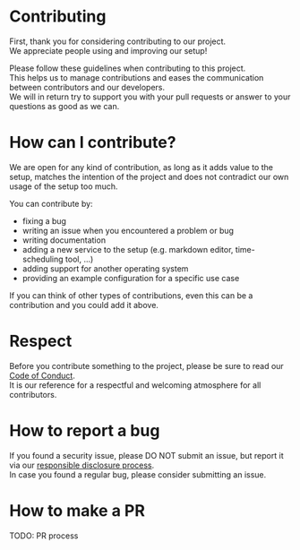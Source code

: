 # Contributing

First, thank you for considering contributing to our project.  
We appreciate people using and improving our setup!

Please follow these guidelines when contributing to this project.  
This helps us to manage contributions and eases the communication between contributors and our developers.  
We will in return try to support you with your pull requests or answer to your questions as good as we can.

# How can I contribute?

We are open for any kind of contribution, as long as it adds value to the setup, matches the intention of the
project and does not contradict our own usage of the setup too much.  

You can contribute by:
- fixing a bug
- writing an issue when you encountered a problem or bug
- writing documentation
- adding a new service to the setup (e.g. markdown editor, time-scheduling tool, ...)
- adding support for another operating system
- providing an example configuration for a specific use case

If you can think of other types of contributions, even this can be a contribution and you could add it above.


# Respect

Before you contribute something to the project, please be sure to read our [Code of Conduct](https://github.com/healthIMIS/internal-tools/blob/main/CODE_OF_CONDUCT.md).  
It is our reference for a respectful and welcoming atmosphere for all contributors.

# How to report a bug
If you found a security issue, please DO NOT submit an issue, but report it via our [responsible disclosure process](https://github.com/healthIMIS/internal-tools/blob/main/SECURITY.md).  
In case you found a regular bug, please consider submitting an issue.  

# How to make a PR

TODO: PR process

